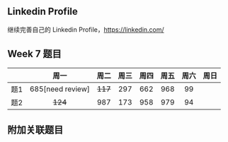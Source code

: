 ## Linkedin Profile

继续完善自己的 Linkedin Profile，https://linkedin.com/

## Week 7 题目
|       | 周一   | 周二   |  周三 |   周四 |   周五  | 周六 |  周日 |
| :----:| :----:| :----:|:----:  |:----: |:----: |:----:|:----: |
| 题1   | 685[need review] 	| ~~117~~	 |   297    |  662  |968   |  99|
| 题2   |~~124~~    | 987    |    173   |    958  |979  | 94|



## 附加关联题目



